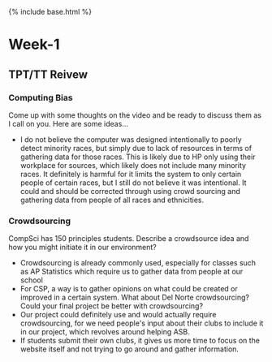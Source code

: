 {% include base.html %}

# Week-1

  
## TPT/TT Reivew
### Computing Bias
Come up with some thoughts on the video and be ready to discuss them as I call on you. Here are some ideas...
- I do not believe the computer was designed intentionally to poorly detect minority races, but simply due to lack of resources in terms of gathering data for those races. This is likely due to HP only using their workplace for sources, which likely does not include many minority races. It definitely is harmful for it limits the system to only certain people of certain races, but I still do not believe it was intentional. It could and should be corrected through using crowd sourcing and gathering data from people of all races and ethnicities.

### Crowdsourcing
CompSci has 150 principles students. Describe a crowdsource idea and how you might initiate it in our environment?
- Crowdsourcing is already commonly used, especially for classes such as AP Statistics which require us to gather data from people at our school
- For CSP, a way is to gather opinions on what could be created or improved in a certain system.
What about Del Norte crowdsourcing? Could your final project be better with crowdsourcing?
- Our project could definitely use and would actually require crowdsourcing, for we need people's input about their clubs to include it in our project, which revolves around helping ASB. 
- If students submit their own clubs, it gives us more time to focus on the website itself and not trying to go around and gather information.
